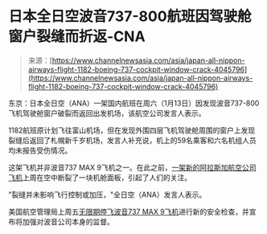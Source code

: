 <!--yml

类别：未分类

日期：2024年05月27日14:45:08

-->

# 日本全日空波音737-800航班因驾驶舱窗户裂缝而折返-CNA

> 来源：[https://www.channelnewsasia.com/asia/japan-all-nippon-airways-flight-1182-boeing-737-cockpit-window-crack-4045796](https://www.channelnewsasia.com/asia/japan-all-nippon-airways-flight-1182-boeing-737-cockpit-window-crack-4045796)

东京：日本全日空（ANA）一架国内航班在周六（1月13日）因发现波音737-800飞机驾驶舱窗户破裂而返回出发机场，该航空公司发言人表示。

1182航班原计划飞往富山机场，但在发现外围四层飞机驾驶舱周围的窗户上发现裂缝后返回了札幌新千岁机场，发言人补充说，机上的59名乘客和六名机组人员均未报告受伤情况。

这架飞机并非波音737 MAX 9飞机之一。在此之前，[一架新的阿拉斯加航空公司飞机](https://www.channelnewsasia.com/world/alaska-airlines-grounds-boeing-737-max-9-midair-blowout-window-panel-emergency-landing-4029231)上周在空中断裂了一块机舱面板，引起了人们的关注。

"裂缝并未影响飞行控制或加压，"全日空（ANA）发言人表示。

美国航空管理局上周五[无限期停飞波音737 MAX 9飞机](https://www.channelnewsasia.com/world/us-regulator-grounds-boeing-max-9-indefinitely-flights-cancelled-tuesday-4045391)进行新的安全检查，并宣布将加强对波音公司本身的监督。
